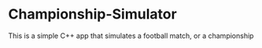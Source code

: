 # Championship-Simulator
This is a simple C++ app that simulates a football match, or a championship
